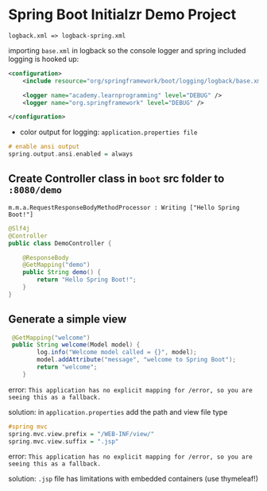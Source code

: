 # Spring Boot Initialzr Demo Project

`logback.xml => logback-spring.xml`

importing `base.xml` in logback so the console logger and spring included logging is hooked up: 

```xml
<configuration>
    <include resource="org/springframework/boot/logging/logback/base.xml" />

    <logger name="academy.learnprogramming" level="DEBUG" />
    <logger name="org.springframework" level="DEBUG" />

</configuration>
```

* color output for logging: `application.properties file` 

```haskell
# enable ansi output
spring.output.ansi.enabled = always
```

## Create Controller class in `boot` src folder to `:8080/demo`

`m.m.a.RequestResponseBodyMethodProcessor : Writing ["Hello Spring Boot!"]`

```java
@Slf4j
@Controller
public class DemoController {

    @ResponseBody
    @GetMapping("demo")
    public String demo() {
        return "Hello Spring Boot!";
    }
}
```

## Generate a simple view

```java
 @GetMapping("welcome")
 public String welcome(Model model) {
        log.info("Welcome model called = {}", model);
        model.addAttribute("message", "welcome to Spring Boot");
        return "welcome";
    }
```

error: `This application has no explicit mapping for /error, so you are seeing this as a fallback.`

solution: in `application.properties` add the path and view file type

```haskell
#spring mvc
spring.mvc.view.prefix = "/WEB-INF/view/"
spring.mvc.view.suffix = ".jsp"
```

error: `This application has no explicit mapping for /error, so you are seeing this as a fallback.`

solution: `.jsp` file has limitations with embedded containers (use thymeleaf!)









